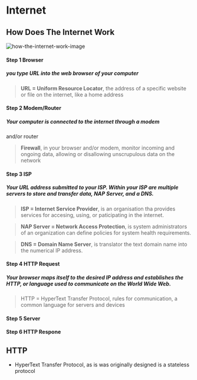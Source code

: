 # Internet

## How Does The Internet Work


![how-the-internet-work-image](https://www.helloitsliam.com/wp-content/uploads/2014/12/how-the-internet-works_5391f01eeac65.jpg)

#### Step 1 Browser
##### you type URL into the **web browser** of your computer
> **URL = Uniform Resource Locator**, the address of a specific website or
> file on the internet, like a home address
#### Step 2 Modem/Router
##### Your computer is connected to the internet through a modem
and/or router
> **Firewall**, in your browser and/or modem, monitor incoming
> and ongoing data, allowing or disallowing unscrupulous data on the network
#### Step 3 ISP
##### Your URL address submitted to your ISP. Within your ISP are multiple servers to store and transfer data, NAP Server, and a DNS.
> **ISP = Internet Service Provider**, is an organisation tha provides services for accesing, using, or paticipating in the internet.

> **NAP Server = Network Access Protection**, is system administrators of an organization can define policies for system health requirements.

> **DNS = Domain Name Server**, is translator the text domain name into the numerical IP address.
#### Step 4 HTTP Request
##### Your browser maps itself to the desired IP address and establishes the HTTP, or language used to communicate on the World Wide Web.
> HTTP = HyperText Transfer Protocol, rules for communication,
> a common language for servers and devices
#### Step 5 Server

#### Step 6 HTTP Respone
## HTTP
- HyperText Transfer Protocol, as is was originally designed is a stateless protocol
